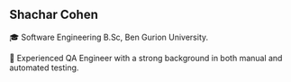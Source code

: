 ## Shachar Cohen  

🎓 Software Engineering B.Sc, Ben Gurion University.

🔧 Experienced QA Engineer with a strong background in both manual and automated testing.
